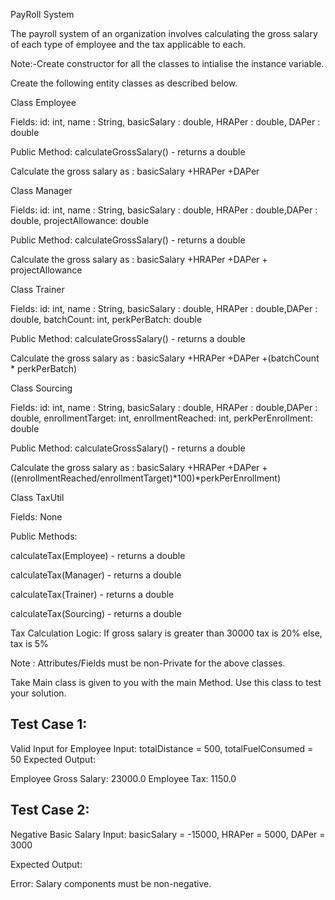 PayRoll System

The payroll system of an organization involves calculating the gross salary of each type of employee and the tax applicable to each. 

Note:-Create constructor for all the classes to intialise the instance variable.

Create the following entity classes as described below.



Class Employee

Fields: id: int, name : String, basicSalary : double, HRAPer : double, DAPer : double



Public Method: calculateGrossSalary() - returns a double

Calculate the gross salary as : basicSalary +HRAPer +DAPer



Class Manager

Fields: id: int, name : String, basicSalary : double, HRAPer : double,DAPer : double, projectAllowance: double

Public Method: calculateGrossSalary() - returns a double

Calculate the gross salary as : basicSalary +HRAPer +DAPer + projectAllowance



Class Trainer

Fields: id: int, name : String, basicSalary : double, HRAPer : double,DAPer : double, batchCount: int, perkPerBatch: double


Public Method: calculateGrossSalary() - returns a double

Calculate the gross salary as : basicSalary +HRAPer +DAPer +(batchCount * perkPerBatch)



Class Sourcing

Fields: id: int, name : String, basicSalary : double, HRAPer : double,DAPer : double, enrollmentTarget: int, enrollmentReached: int, perkPerEnrollment: double

Public Method: calculateGrossSalary() - returns a double



Calculate the gross salary as : basicSalary +HRAPer +DAPer +((enrollmentReached/enrollmentTarget)*100)*perkPerEnrollment)



Class TaxUtil

Fields: None

Public Methods:

calculateTax(Employee) - returns a double

calculateTax(Manager) - returns a double

calculateTax(Trainer) - returns a double

calculateTax(Sourcing) - returns a double



Tax Calculation Logic: If gross salary is greater than 30000 tax is 20% else, tax is 5%

Note : Attributes/Fields must be non-Private for the above classes.

Take Main class is given to you with the main Method. Use this class to test your solution.


Test Case 1: 
--------------
Valid Input for Employee
Input: totalDistance = 500, totalFuelConsumed = 50
Expected Output:

Employee Gross Salary: 23000.0
Employee Tax: 1150.0

Test Case 2:
--------------
 Negative Basic Salary
Input: basicSalary = -15000, HRAPer = 5000, DAPer = 3000

Expected Output:

Error: Salary components must be non-negative.